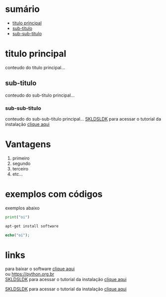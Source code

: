 # sumário
- [titulo principal](#titulo-principal)
- [sub-titulo](##sub-principal)
- [sub-sub-titulo](###sub-sub-principal)

# titulo principal
conteudo do titulo principal...

## sub-titulo
conteudo do sub-titulo principal...

### sub-sub-titulo 
conteudo do sub-sub-titulo principal...
[SKLDSLDK](README.md)
para acessar o tutorial da instalação [clique aqui](INSTALACAO.md)

# Vantagens

1. primeiro
2. segundo
3. terceiro
4. etc...

# exemplos com códigos
exemplos abaixo

```python
print("oi")
```

```bash
apt-get install software
```

```php
echo("oi");
```
# links 

para baixar o software [clique aqui](https://google.com)
<br>
ou https://python.org.br
<br>
[SKLDSLDK](README.md)
para acessar o tutorial da instalação [clique aqui](INSTALACAO.md)


[SKLDSLDK](README.md)
para acessar o tutorial da instalação [clique aqui](INSTALACAO.md)











